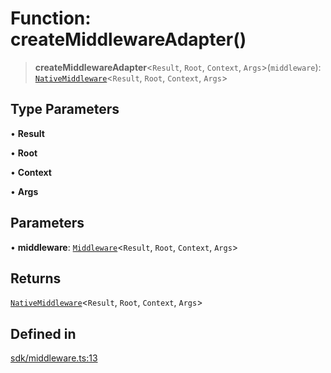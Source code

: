 # Function: createMiddlewareAdapter()

> **createMiddlewareAdapter**\<`Result`, `Root`, `Context`, `Args`\>(`middleware`): [`NativeMiddleware`](../type-aliases/NativeMiddleware.md)\<`Result`, `Root`, `Context`, `Args`\>

## Type Parameters

• **Result**

• **Root**

• **Context**

• **Args**

## Parameters

• **middleware**: [`Middleware`](../../index/type-aliases/Middleware.md)\<`Result`, `Root`, `Context`, `Args`\>

## Returns

[`NativeMiddleware`](../type-aliases/NativeMiddleware.md)\<`Result`, `Root`, `Context`, `Args`\>

## Defined in

[sdk/middleware.ts:13](https://github.com/andreisergiu98/baeta/blob/277f62f15bfdecc05d507a84e60b62e5bc08a747/packages/core/sdk/middleware.ts#L13)
